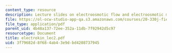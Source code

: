 ```yaml
---
content_type: resource
description: Lecture slides on electroosmotic flow and electroosmotic mobility (derivation).
file: https://ol-ocw-studio-app-qa.s3.amazonaws.com/courses/20-330j-fields-forces-and-flows-in-biological-systems-spring-2007/3f79682d8f684ab43e9dbd4208737945_electrokin_lec2.pdf
file_type: application/pdf
parent_uid: 4b48a137-72ee-352a-11db-7f92942d5c97
resourcetype: Document
title: electrokin_lec2.pdf
uid: 3f79682d-8f68-4ab4-3e9d-bd4208737945
---
```

